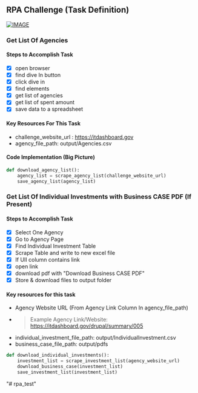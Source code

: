 ## RPA Challenge (Task Definition)

[![IMAGE](https://i.imgur.com/ezIrhSZ.png)](https://www.awesomescreenshot.com/video/5468497?key=6a7708b78e3b7f60af57dde53f07da41 "Complete Agency Funding S")


### Get List Of Agencies
#### Steps to Accomplish Task
- [x] open browser
- [x] find dive In button
- [x] click dive in
- [x] find elements
- [x] get list of agencies
- [x] get list of spent amount
- [x] save data to a spreadsheet 

#### Key Resources For This Task
- challenge_website_url : https://itdashboard.gov
- agency_file_path: output/Agencies.csv

#### Code Implementation (Big Picture)
```py
def download_agency_list():
    agency_list = scrape_agency_list(challenge_website_url)
    save_agency_list(agency_list)
```

### Get List Of Individual Investments with Business CASE PDF (If Present)
#### Steps to Accomplish Task
- [X] Select One Agency
- [X] Go to Agency Page
- [X] Find Individual Investment Table
- [X] Scrape Table and write to new excel file
- [X] If UII column contains link
- [X] open link
- [X] download pdf with "Download Business CASE PDF"
- [X] Store & download files to output folder

#### Key resources for this task
- Agency Website URL (From Agency Link Column In agency_file_path) 
- > Example Agency Link/Website: https://itdashboard.gov/drupal/summary/005
- individual_investment_file_path: output/IndividualInvestment.csv
- business_case_file_path: output/pdfs

```py
def download_individual_investments():
    investment_list = scrape_investment_list(agency_website_url)
    download_business_case(investment_list)
    save_investment_list(investment_list)
```

"# rpa_test" 
